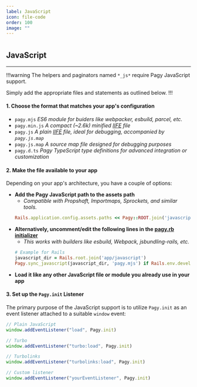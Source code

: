 ```yaml
---
label: JavaScript
icon: file-code
order: 100
image: ""
---
```


#

## JavaScript

---

!!!warning The helpers and paginators named `*_js*` require Pagy JavaScript support.

Simply add the appropriate files and statements as outlined below.
!!!

#### 1. Choose the format that matches your app's configuration

- `pagy.mjs` _ES6 module for buiders like webpacker, esbuild, parcel, etc._
- `pagy.min.js` _A compact (~2.6k) minified [IIFE](https://developer.mozilla.org/en-US/docs/Glossary/IIFE) file_
- `pagy.js` _A plain [IIFE](https://developer.mozilla.org/en-US/docs/Glossary/IIFE) file, ideal for debugging, accompanied by `pagy.js.map`_
- `pagy.js.map` _A source map file designed for debugging purposes_
- `pagy.d.ts` _Pagy TypeScript type definitions for advanced integration or customization_

#### 2. Make the file available to your app

Depending on your app's architecture, you have a couple of options:

- **Add the Pagy JavaScript path to the assets path** 
  - _Compatible with Propshaft, Importmaps, Sprockets, and similar tools._
  ```ruby
  Rails.application.config.assets.paths << Pagy::ROOT.join('javascript')
  ```
- **Alternatively, uncomment/edit the following lines in the [pagy.rb initializer](../toolbox/initializer.md)**
  - _This works with builders like esbuild, Webpack, jsbundling-rails, etc._
  ```ruby 
  # Example for Rails
  javascript_dir = Rails.root.join('app/javascript')
  Pagy.sync_javascript(javascript_dir, 'pagy.mjs') if Rails.env.development?
  ```
- **Load it like any other JavaScript file or module you already use in your app**

#### 3. Set up the `Pagy.init` Listener

The primary purpose of the JavaScript support is to utilize `Pagy.init` as an event listener attached to a suitable `window` event:

```javascript
// Plain JavaScript
window.addEventListener("load", Pagy.init)

// Turbo
window.addEventListener("turbo:load", Pagy.init)

// Turbolinks
window.addEventListener("turbolinks:load", Pagy.init)

// Custom listener
window.addEventListener("yourEventListener", Pagy.init)
```
